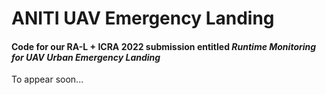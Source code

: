 # ANITI UAV Emergency Landing
#### Code for our RA-L + ICRA 2022 submission entitled *Runtime Monitoring for UAV Urban Emergency Landing*

To appear soon...

